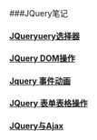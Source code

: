 ###JQuery笔记
#### [JQueryuery选择器 ](https://github.com/FnQun/JQurry-Stu/tree/master/Selector)

#### [JQuery DOM操作](https://github.com/FnQun/JQurry-Stu/tree/master/DOM)

#### [Jquery 事件动画](https://github.com/FnQun/JQurry-Stu/tree/master/Events-and-animation)  

#### [JQuery 表单表格操作](https://github.com/FnQun/JQurry-Stu/tree/master/Frame)  

#### [JQuery与Ajax](https://github.com/FnQun/JQurry-Stu/tree/master/Ajax)  

